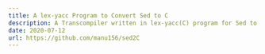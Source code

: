 ```yaml
---
title: A lex-yacc Program to Convert Sed to C
description: A Transcompiler written in lex-yacc(C) program for Sed to C Conversion.
date: 2020-07-12
url: https://github.com/manu156/sed2C
---
```


